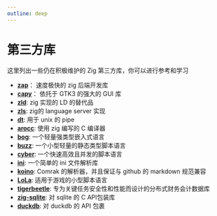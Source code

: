 ```yaml
---
outline: deep
---
```


# 第三方库

这里列出一些仍在积极维护的 Zig 第三方库，你可以进行参考和学习

- **[zap](https://github.com/zigzap/zap)**： 速度极快的 zig 后端开发库
- **[capy](https://github.com/capy-ui/capy)**： 依托于 GTK3 的强大的 GUI 库
- **[zld](https://github.com/kubkon/zld)**: zig 实现的 LD 的替代品
- **[zls](https://github.com/zigtools/zls)**: zig的 language server 实现
- **[dt](https://github.com/so-dang-cool/dt)**: 用于 unix 的 pipe
- **[arocc](https://github.com/Vexu/arocc)**: 使用 zig 编写的 C 编译器
- **[bog](https://github.com/Vexu/bog)**: 一个轻量强类型嵌入式语言
- **[buzz](https://github.com/buzz-language/buzz)**: 一个小型轻量的静态类型脚本语言
- **[cyber](https://github.com/fubark/cyber)**: 一个快速高效且并发的脚本语言
- **[ini](https://github.com/ziglibs/ini)**: 一个简单的 ini 文件解析库
- **[koino](https://github.com/kivikakk/koino)**: Comrak 的解析器，并且保证与 github 的 markdown 规范兼容
- **[LoLa](https://github.com/MasterQ32/LoLa)**: 适用于游戏的小型脚本语言
- **[tigerbeetle](https://github.com/tigerbeetle/tigerbeetle)**: 专为关键任务安全性和性能而设计的分布式财务会计数据库
- **[zig-sqlite](https://github.com/vrischmann/zig-sqlite)**: 对 sqlite 的 C API包装库
- **[duckdb](https://github.com/beachglasslabs/duckdb.zig)**: 对 duckdb 的 API 包裹
